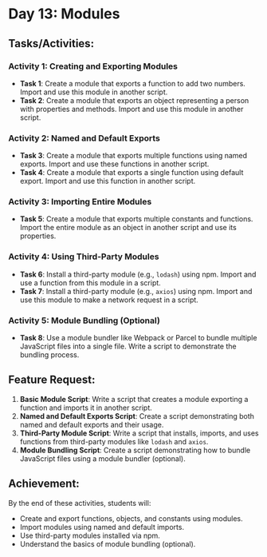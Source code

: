# Day 13: Modules

## Tasks/Activities:

### Activity 1: Creating and Exporting Modules
- **Task 1**: Create a module that exports a function to add two numbers. Import and use this module in another script.
- **Task 2**: Create a module that exports an object representing a person with properties and methods. Import and use this module in another script.

### Activity 2: Named and Default Exports
- **Task 3**: Create a module that exports multiple functions using named exports. Import and use these functions in another script.
- **Task 4**: Create a module that exports a single function using default export. Import and use this function in another script.

### Activity 3: Importing Entire Modules
- **Task 5**: Create a module that exports multiple constants and functions. Import the entire module as an object in another script and use its properties.

### Activity 4: Using Third-Party Modules
- **Task 6**: Install a third-party module (e.g., `lodash`) using npm. Import and use a function from this module in a script.
- **Task 7**: Install a third-party module (e.g., `axios`) using npm. Import and use this module to make a network request in a script.

### Activity 5: Module Bundling (Optional)
- **Task 8**: Use a module bundler like Webpack or Parcel to bundle multiple JavaScript files into a single file. Write a script to demonstrate the bundling process.

## Feature Request:
1. **Basic Module Script**: Write a script that creates a module exporting a function and imports it in another script.
2. **Named and Default Exports Script**: Create a script demonstrating both named and default exports and their usage.
3. **Third-Party Module Script**: Write a script that installs, imports, and uses functions from third-party modules like `lodash` and `axios`.
4. **Module Bundling Script**: Create a script demonstrating how to bundle JavaScript files using a module bundler (optional).

## Achievement:
By the end of these activities, students will:
- Create and export functions, objects, and constants using modules.
- Import modules using named and default imports.
- Use third-party modules installed via npm.
- Understand the basics of module bundling (optional).
